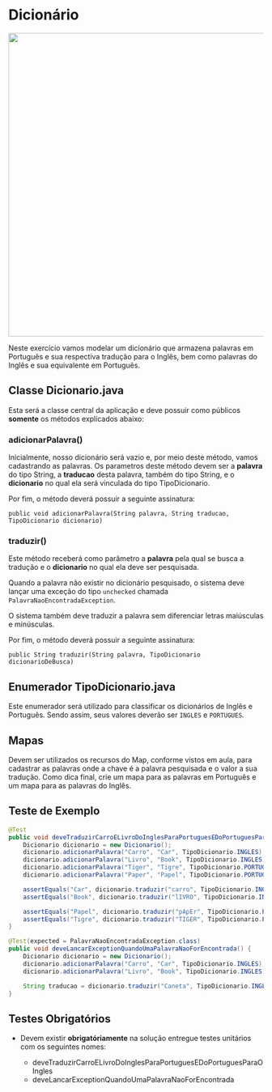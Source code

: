 # Dicionário

<img src="https://sme.goiania.go.gov.br/conexaoescola/wp-content/uploads/2023/04/25.png" width="600">

Neste exercício vamos modelar um dicionário que armazena palavras em Português e sua respectiva tradução para o Inglês, bem como palavras do Inglês e sua equivalente em Português.

## Classe Dicionario.java

Esta será a classe central da aplicação e deve possuir como públicos **somente** os métodos explicados abaixo:

### adicionarPalavra()
Inicialmente, nosso dicionário será vazio e, por meio deste método, vamos cadastrando as palavras. Os parametros deste método devem ser a **palavra** do tipo String, a **traducao** desta palavra, também do tipo String, e o **dicionario** no qual ela será vinculada do tipo TipoDicionario.

Por fim, o método deverá possuir a seguinte assinatura: 

`public void adicionarPalavra(String palavra, String traducao, TipoDicionario dicionario)`

### traduzir()
Este método receberá como parâmetro a **palavra** pela qual se busca a tradução e o **dicionario** no qual ela deve ser pesquisada.

Quando a palavra não existir no dicionário pesquisado, o sistema deve lançar uma exceção do tipo `unchecked` chamada `PalavraNaoEncontradaException`. 

O sistema também deve traduzir a palavra sem diferenciar letras maiúsculas e minúsculas.

Por fim, o método deverá possuir a seguinte assinatura: 

`public String traduzir(String palavra, TipoDicionario dicionarioDeBusca)`

## Enumerador TipoDicionario.java
Este enumerador será utilizado para classificar os dicionários de Inglês e Português. Sendo assim, seus valores deverão ser `INGLES` e `PORTUGUES`.

## Mapas
Devem ser utilizados os recursos do Map, conforme vistos em aula, para cadastrar as palavras onde a chave é a palavra pesquisada e o valor a sua tradução. Como dica final, crie um mapa para as palavras em Português e um mapa para as palavras do Inglês.

## Teste de Exemplo

```java
@Test
public void deveTraduzirCarroELivroDoInglesParaPortuguesEDoPortuguesParaOIngles() {
    Dicionario dicionario = new Dicionario();
    dicionario.adicionarPalavra("Carro", "Car", TipoDicionario.INGLES);
    dicionario.adicionarPalavra("Livro", "Book", TipoDicionario.INGLES);
    dicionario.adicionarPalavra("Tiger", "Tigre", TipoDicionario.PORTUGUES);
    dicionario.adicionarPalavra("Paper", "Papel", TipoDicionario.PORTUGUES);

    assertEquals("Car", dicionario.traduzir("carro", TipoDicionario.INGLES));
    assertEquals("Book", dicionario.traduzir("lIVRO", TipoDicionario.INGLES));

    assertEquals("Papel", dicionario.traduzir("pApEr", TipoDicionario.PORTUGUES));
    assertEquals("Tigre", dicionario.traduzir("TIGER", TipoDicionario.PORTUGUES));
}

@Test(expected = PalavraNaoEncontradaException.class)
public void deveLancarExceptionQuandoUmaPalavraNaoForEncontrada() {
    Dicionario dicionario = new Dicionario();
    dicionario.adicionarPalavra("Carro", "Car", TipoDicionario.INGLES);
    dicionario.adicionarPalavra("Livro", "Book", TipoDicionario.INGLES);

    String traducao = dicionario.traduzir("Caneta", TipoDicionario.INGLES);
}
```
## Testes Obrigatórios

* Devem existir **obrigatóriamente** na solução entregue testes unitários com os seguintes nomes:

    - deveTraduzirCarroELivroDoInglesParaPortuguesEDoPortuguesParaOIngles
    - deveLancarExceptionQuandoUmaPalavraNaoForEncontrada
